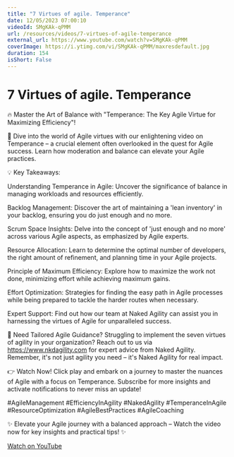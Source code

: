 ```yaml
---
title: "7 Virtues of agile. Temperance"
date: 12/05/2023 07:00:10
videoId: SMgKAk-qPMM
url: /resources/videos/7-virtues-of-agile-temperance
external_url: https://www.youtube.com/watch?v=SMgKAk-qPMM
coverImage: https://i.ytimg.com/vi/SMgKAk-qPMM/maxresdefault.jpg
duration: 154
isShort: False
---
```


# 7 Virtues of agile. Temperance

🔥 Master the Art of Balance with "Temperance: The Key Agile Virtue for Maximizing Efficiency"!

🌟 Dive into the world of Agile virtues with our enlightening video on Temperance – a crucial element often overlooked in the quest for Agile success. Learn how moderation and balance can elevate your Agile practices.

💡 Key Takeaways:

Understanding Temperance in Agile: Uncover the significance of balance in managing workloads and resources efficiently.

Backlog Management: Discover the art of maintaining a 'lean inventory' in your backlog, ensuring you do just enough and no more.

Scrum Space Insights: Delve into the concept of 'just enough and no more' across various Agile aspects, as emphasized by Agile experts.

Resource Allocation: Learn to determine the optimal number of developers, the right amount of refinement, and planning time in your Agile projects.

Principle of Maximum Efficiency: Explore how to maximize the work not done, minimizing effort while achieving maximum gains.

Effort Optimization: Strategies for finding the easy path in Agile processes while being prepared to tackle the harder routes when necessary.

Expert Support: Find out how our team at Naked Agility can assist you in harnessing the virtues of Agile for unparalleled success.

🔗 Need Tailored Agile Guidance? Struggling to implement the seven virtues of agility in your organization? Reach out to us via https://www.nkdagility.com for expert advice from Naked Agility. Remember, it's not just agility you need – it's Naked Agility for real impact.

👉 Watch Now! Click play and embark on a journey to master the nuances of Agile with a focus on Temperance. Subscribe for more insights and activate notifications to never miss an update!

#AgileManagement #EfficiencyInAgility #NakedAgility #TemperanceInAgile #ResourceOptimization #AgileBestPractices #AgileCoaching

✨ Elevate your Agile journey with a balanced approach – Watch the video now for key insights and practical tips! ✨

[Watch on YouTube](https://www.youtube.com/watch?v=SMgKAk-qPMM)
